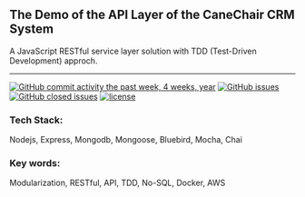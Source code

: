 ## The Demo of the API Layer of the CaneChair CRM System

A JavaScript RESTful service layer solution with TDD (Test-Driven Development) approch.

---

[![GitHub commit activity the past week, 4 weeks, year](https://img.shields.io/github/commit-activity/4w/simon8029/CaneChair_CRM_API.svg)]() [![GitHub issues](https://img.shields.io/github/issues/simon8029/CaneChair_CRM_API.svg)]() [![GitHub closed issues](https://img.shields.io/github/issues-closed/simon8029/CaneChair_CRM_API.svg?colorB=green)]() [![license](https://img.shields.io/github/license/simon8029/CaneChair_CRM_API.svg)]()

### Tech Stack:

Nodejs,
Express,
Mongodb,
Mongoose,
Bluebird,
Mocha,
Chai

### Key words:

Modularization, RESTful, API, TDD, No-SQL, Docker, AWS
